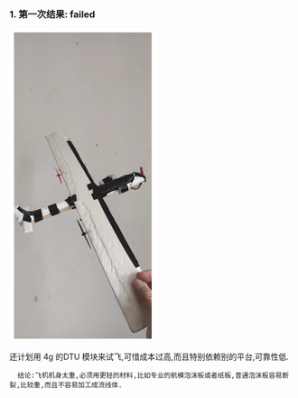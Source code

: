 

### 1. 第一次结果: failed
![](experience_1.png)

还计划用 4g 的DTU 模块来试飞,可惜成本过高,而且特别依赖别的平台,可靠性低.

```
  结论:飞机机身太重,必须用更轻的材料,比如专业的航模泡沫板或者纸板,普通泡沫板容易断裂,比较重,而且不容易加工成流线体.
```

